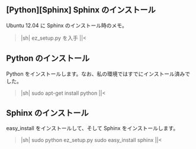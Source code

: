 ## [Python][Sphinx] Sphinx のインストール

Ubuntu 12.04 に Sphinx のインストール時のメモ。
>|sh|
ez_setup.py を入手
||<


## Python のインストール

Python をインストールします。なお、私の環境ではすでにインストール済みでした。
>|sh|
sudo apt-get install python
||<


## Sphinx のインストール

easy_install をインストールして、そして Sphinx をインストールします。
>|sh|
sudo python ez_setup.py
sudo easy_install sphinx
||<

